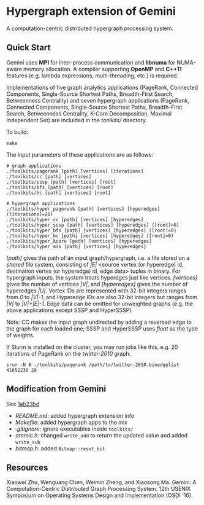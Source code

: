 # Hypergraph extension of Gemini
A computation-centric distributed hypergraph processing system.

## Quick Start
Gemini uses **MPI** for inter-process communication and **libnuma** for NUMA-aware memory allocation.
A compiler supporting **OpenMP** and **C++11** features (e.g. lambda expressions, multi-threading, etc.) is required.

Implementations of five graph analytics applications (PageRank, Connected Components, Single-Source Shortest Paths, Breadth-First Search, Betweenness Centrality) and seven hypergraph applications (PageRank, Connected Components, Single-Source Shortest Paths, Breadth-First Search, Betweenness Centrality, K-Core Decomposition, Maximal Independent Set) are inclulded in the *toolkits/* directory.

To build:
```
make
```

The input parameters of these applications are as follows:
```
# graph applications
./toolkits/pagerank [path] [vertices] [iterations]
./toolkits/cc [path] [vertices]
./toolkits/sssp [path] [vertices] [root]
./toolkits/bfs [path] [vertices] [root]
./toolkits/bc [path] [vertices] [root]

# hypergraph applications
./toolkits/hyper_pagerank [path] [vertices] [hyperedges] ([iterations]=20)
./toolkits/hyper_cc [path] [vertices] [hyperedges]
./toolkits/hyper_sssp [path] [vertices] [hyperedges] ([root]=0)
./toolkits/hyper_bfs [path] [vertices] [hyperedges] ([root]=0)
./toolkits/hyper_bc [path] [vertices] [hyperedges] ([root]=0)
./toolkits/hyper_kcore [path] [vertices] [hyperedges]
./toolkits/hyper_mis [path] [vertices] [hyperedges]

```

*[path]* gives the path of an input graph/hypergraph, i.e. a file stored on a *shared* file system, consisting of *|E|* \<source vertex (or hyperedge) id, destination vertex (or hyperedge) id, edge data\> tuples in binary. For hypergraph inputs, the system treats hyperdges just like vertices.
*[vertices]* gives the number of vertices *|V|*, 
and *[hyperedges]* gives the number of hyperedges *|U|*.
Vertex IDs are represented with 32-bit integers ranges from *0* to *|V|-1*, 
and Hyperedge IDs are also 32-bit integers but ranges from *|V|* to *|V|+|E|-1*.
Edge data can be omitted for unweighted graphs (e.g. the above applications except SSSP and HyperSSSP).

Note: CC makes the input graph undirected by adding a reversed edge to the graph for each loaded one; SSSP and HyperSSSP uses *float* as the type of weights.

If Slurm is installed on the cluster, you may run jobs like this, e.g. 20 iterations of PageRank on the *twitter-2010* graph:
```
srun -N 8 ./toolkits/pagerank /path/to/twitter-2010.binedgelist 41652230 20
```

## Modification from Gemini
See [1ab23bd](https://github.com/shugo256/GeminiGraph/commit/1ab23bd993302eaa1ddc8faf507302d7fe73b566)
* *README.md*: added hypergraph extension info
* *Makefile*: added hypergraph apps to the mix
* *.gitignore*: ignore executables inside `toolkits/`
* *atomic.h*: changed `write_add` to return the updated value and added `write_sub`
* *bitmap.h*: added `Bitmap::reset_bit`


## Resources

Xiaowei Zhu, Wenguang Chen, Weimin Zheng, and Xiaosong Ma.
Gemini: A Computation-Centric Distributed Graph Processing System.
12th USENIX Symposium on Operating Systems Design and Implementation (OSDI '16).

